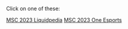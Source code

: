Click on one of these:

[MSC 2023 Liquidpedia](https://liquipedia.net/mobilelegends/MSC/2023)
[MSC 2023 One Esports](https://www.oneesports.gg/mobile-legends/msc-2023-power-rankings/)